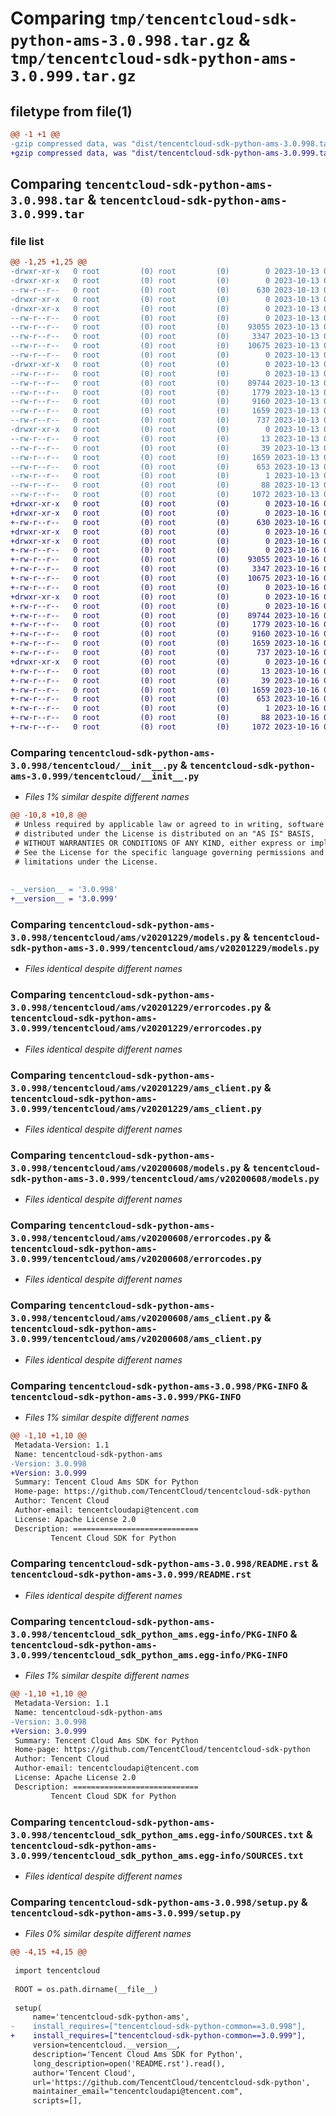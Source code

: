 # Comparing `tmp/tencentcloud-sdk-python-ams-3.0.998.tar.gz` & `tmp/tencentcloud-sdk-python-ams-3.0.999.tar.gz`

## filetype from file(1)

```diff
@@ -1 +1 @@
-gzip compressed data, was "dist/tencentcloud-sdk-python-ams-3.0.998.tar", last modified: Fri Oct 13 00:19:55 2023, max compression
+gzip compressed data, was "dist/tencentcloud-sdk-python-ams-3.0.999.tar", last modified: Mon Oct 16 00:19:07 2023, max compression
```

## Comparing `tencentcloud-sdk-python-ams-3.0.998.tar` & `tencentcloud-sdk-python-ams-3.0.999.tar`

### file list

```diff
@@ -1,25 +1,25 @@
-drwxr-xr-x   0 root         (0) root         (0)        0 2023-10-13 00:19:55.000000 tencentcloud-sdk-python-ams-3.0.998/
-drwxr-xr-x   0 root         (0) root         (0)        0 2023-10-13 00:19:55.000000 tencentcloud-sdk-python-ams-3.0.998/tencentcloud/
--rw-r--r--   0 root         (0) root         (0)      630 2023-10-13 00:19:55.000000 tencentcloud-sdk-python-ams-3.0.998/tencentcloud/__init__.py
-drwxr-xr-x   0 root         (0) root         (0)        0 2023-10-13 00:19:55.000000 tencentcloud-sdk-python-ams-3.0.998/tencentcloud/ams/
-drwxr-xr-x   0 root         (0) root         (0)        0 2023-10-13 00:19:55.000000 tencentcloud-sdk-python-ams-3.0.998/tencentcloud/ams/v20201229/
--rw-r--r--   0 root         (0) root         (0)        0 2023-10-13 00:19:55.000000 tencentcloud-sdk-python-ams-3.0.998/tencentcloud/ams/v20201229/__init__.py
--rw-r--r--   0 root         (0) root         (0)    93055 2023-10-13 00:19:55.000000 tencentcloud-sdk-python-ams-3.0.998/tencentcloud/ams/v20201229/models.py
--rw-r--r--   0 root         (0) root         (0)     3347 2023-10-13 00:19:55.000000 tencentcloud-sdk-python-ams-3.0.998/tencentcloud/ams/v20201229/errorcodes.py
--rw-r--r--   0 root         (0) root         (0)    10675 2023-10-13 00:19:55.000000 tencentcloud-sdk-python-ams-3.0.998/tencentcloud/ams/v20201229/ams_client.py
--rw-r--r--   0 root         (0) root         (0)        0 2023-10-13 00:19:55.000000 tencentcloud-sdk-python-ams-3.0.998/tencentcloud/ams/__init__.py
-drwxr-xr-x   0 root         (0) root         (0)        0 2023-10-13 00:19:55.000000 tencentcloud-sdk-python-ams-3.0.998/tencentcloud/ams/v20200608/
--rw-r--r--   0 root         (0) root         (0)        0 2023-10-13 00:19:55.000000 tencentcloud-sdk-python-ams-3.0.998/tencentcloud/ams/v20200608/__init__.py
--rw-r--r--   0 root         (0) root         (0)    89744 2023-10-13 00:19:55.000000 tencentcloud-sdk-python-ams-3.0.998/tencentcloud/ams/v20200608/models.py
--rw-r--r--   0 root         (0) root         (0)     1779 2023-10-13 00:19:55.000000 tencentcloud-sdk-python-ams-3.0.998/tencentcloud/ams/v20200608/errorcodes.py
--rw-r--r--   0 root         (0) root         (0)     9160 2023-10-13 00:19:55.000000 tencentcloud-sdk-python-ams-3.0.998/tencentcloud/ams/v20200608/ams_client.py
--rw-r--r--   0 root         (0) root         (0)     1659 2023-10-13 00:19:55.000000 tencentcloud-sdk-python-ams-3.0.998/PKG-INFO
--rw-r--r--   0 root         (0) root         (0)      737 2023-10-13 00:19:55.000000 tencentcloud-sdk-python-ams-3.0.998/README.rst
-drwxr-xr-x   0 root         (0) root         (0)        0 2023-10-13 00:19:55.000000 tencentcloud-sdk-python-ams-3.0.998/tencentcloud_sdk_python_ams.egg-info/
--rw-r--r--   0 root         (0) root         (0)       13 2023-10-13 00:19:55.000000 tencentcloud-sdk-python-ams-3.0.998/tencentcloud_sdk_python_ams.egg-info/top_level.txt
--rw-r--r--   0 root         (0) root         (0)       39 2023-10-13 00:19:55.000000 tencentcloud-sdk-python-ams-3.0.998/tencentcloud_sdk_python_ams.egg-info/requires.txt
--rw-r--r--   0 root         (0) root         (0)     1659 2023-10-13 00:19:55.000000 tencentcloud-sdk-python-ams-3.0.998/tencentcloud_sdk_python_ams.egg-info/PKG-INFO
--rw-r--r--   0 root         (0) root         (0)      653 2023-10-13 00:19:55.000000 tencentcloud-sdk-python-ams-3.0.998/tencentcloud_sdk_python_ams.egg-info/SOURCES.txt
--rw-r--r--   0 root         (0) root         (0)        1 2023-10-13 00:19:55.000000 tencentcloud-sdk-python-ams-3.0.998/tencentcloud_sdk_python_ams.egg-info/dependency_links.txt
--rw-r--r--   0 root         (0) root         (0)       88 2023-10-13 00:19:55.000000 tencentcloud-sdk-python-ams-3.0.998/setup.cfg
--rw-r--r--   0 root         (0) root         (0)     1072 2023-10-13 00:19:55.000000 tencentcloud-sdk-python-ams-3.0.998/setup.py
+drwxr-xr-x   0 root         (0) root         (0)        0 2023-10-16 00:19:07.000000 tencentcloud-sdk-python-ams-3.0.999/
+drwxr-xr-x   0 root         (0) root         (0)        0 2023-10-16 00:19:07.000000 tencentcloud-sdk-python-ams-3.0.999/tencentcloud/
+-rw-r--r--   0 root         (0) root         (0)      630 2023-10-16 00:19:07.000000 tencentcloud-sdk-python-ams-3.0.999/tencentcloud/__init__.py
+drwxr-xr-x   0 root         (0) root         (0)        0 2023-10-16 00:19:07.000000 tencentcloud-sdk-python-ams-3.0.999/tencentcloud/ams/
+drwxr-xr-x   0 root         (0) root         (0)        0 2023-10-16 00:19:07.000000 tencentcloud-sdk-python-ams-3.0.999/tencentcloud/ams/v20201229/
+-rw-r--r--   0 root         (0) root         (0)        0 2023-10-16 00:19:07.000000 tencentcloud-sdk-python-ams-3.0.999/tencentcloud/ams/v20201229/__init__.py
+-rw-r--r--   0 root         (0) root         (0)    93055 2023-10-16 00:19:07.000000 tencentcloud-sdk-python-ams-3.0.999/tencentcloud/ams/v20201229/models.py
+-rw-r--r--   0 root         (0) root         (0)     3347 2023-10-16 00:19:07.000000 tencentcloud-sdk-python-ams-3.0.999/tencentcloud/ams/v20201229/errorcodes.py
+-rw-r--r--   0 root         (0) root         (0)    10675 2023-10-16 00:19:07.000000 tencentcloud-sdk-python-ams-3.0.999/tencentcloud/ams/v20201229/ams_client.py
+-rw-r--r--   0 root         (0) root         (0)        0 2023-10-16 00:19:07.000000 tencentcloud-sdk-python-ams-3.0.999/tencentcloud/ams/__init__.py
+drwxr-xr-x   0 root         (0) root         (0)        0 2023-10-16 00:19:07.000000 tencentcloud-sdk-python-ams-3.0.999/tencentcloud/ams/v20200608/
+-rw-r--r--   0 root         (0) root         (0)        0 2023-10-16 00:19:07.000000 tencentcloud-sdk-python-ams-3.0.999/tencentcloud/ams/v20200608/__init__.py
+-rw-r--r--   0 root         (0) root         (0)    89744 2023-10-16 00:19:07.000000 tencentcloud-sdk-python-ams-3.0.999/tencentcloud/ams/v20200608/models.py
+-rw-r--r--   0 root         (0) root         (0)     1779 2023-10-16 00:19:07.000000 tencentcloud-sdk-python-ams-3.0.999/tencentcloud/ams/v20200608/errorcodes.py
+-rw-r--r--   0 root         (0) root         (0)     9160 2023-10-16 00:19:07.000000 tencentcloud-sdk-python-ams-3.0.999/tencentcloud/ams/v20200608/ams_client.py
+-rw-r--r--   0 root         (0) root         (0)     1659 2023-10-16 00:19:07.000000 tencentcloud-sdk-python-ams-3.0.999/PKG-INFO
+-rw-r--r--   0 root         (0) root         (0)      737 2023-10-16 00:19:07.000000 tencentcloud-sdk-python-ams-3.0.999/README.rst
+drwxr-xr-x   0 root         (0) root         (0)        0 2023-10-16 00:19:07.000000 tencentcloud-sdk-python-ams-3.0.999/tencentcloud_sdk_python_ams.egg-info/
+-rw-r--r--   0 root         (0) root         (0)       13 2023-10-16 00:19:07.000000 tencentcloud-sdk-python-ams-3.0.999/tencentcloud_sdk_python_ams.egg-info/top_level.txt
+-rw-r--r--   0 root         (0) root         (0)       39 2023-10-16 00:19:07.000000 tencentcloud-sdk-python-ams-3.0.999/tencentcloud_sdk_python_ams.egg-info/requires.txt
+-rw-r--r--   0 root         (0) root         (0)     1659 2023-10-16 00:19:07.000000 tencentcloud-sdk-python-ams-3.0.999/tencentcloud_sdk_python_ams.egg-info/PKG-INFO
+-rw-r--r--   0 root         (0) root         (0)      653 2023-10-16 00:19:07.000000 tencentcloud-sdk-python-ams-3.0.999/tencentcloud_sdk_python_ams.egg-info/SOURCES.txt
+-rw-r--r--   0 root         (0) root         (0)        1 2023-10-16 00:19:07.000000 tencentcloud-sdk-python-ams-3.0.999/tencentcloud_sdk_python_ams.egg-info/dependency_links.txt
+-rw-r--r--   0 root         (0) root         (0)       88 2023-10-16 00:19:07.000000 tencentcloud-sdk-python-ams-3.0.999/setup.cfg
+-rw-r--r--   0 root         (0) root         (0)     1072 2023-10-16 00:19:07.000000 tencentcloud-sdk-python-ams-3.0.999/setup.py
```

### Comparing `tencentcloud-sdk-python-ams-3.0.998/tencentcloud/__init__.py` & `tencentcloud-sdk-python-ams-3.0.999/tencentcloud/__init__.py`

 * *Files 1% similar despite different names*

```diff
@@ -10,8 +10,8 @@
 # Unless required by applicable law or agreed to in writing, software
 # distributed under the License is distributed on an "AS IS" BASIS,
 # WITHOUT WARRANTIES OR CONDITIONS OF ANY KIND, either express or implied.
 # See the License for the specific language governing permissions and
 # limitations under the License.
 
 
-__version__ = '3.0.998'
+__version__ = '3.0.999'
```

### Comparing `tencentcloud-sdk-python-ams-3.0.998/tencentcloud/ams/v20201229/models.py` & `tencentcloud-sdk-python-ams-3.0.999/tencentcloud/ams/v20201229/models.py`

 * *Files identical despite different names*

### Comparing `tencentcloud-sdk-python-ams-3.0.998/tencentcloud/ams/v20201229/errorcodes.py` & `tencentcloud-sdk-python-ams-3.0.999/tencentcloud/ams/v20201229/errorcodes.py`

 * *Files identical despite different names*

### Comparing `tencentcloud-sdk-python-ams-3.0.998/tencentcloud/ams/v20201229/ams_client.py` & `tencentcloud-sdk-python-ams-3.0.999/tencentcloud/ams/v20201229/ams_client.py`

 * *Files identical despite different names*

### Comparing `tencentcloud-sdk-python-ams-3.0.998/tencentcloud/ams/v20200608/models.py` & `tencentcloud-sdk-python-ams-3.0.999/tencentcloud/ams/v20200608/models.py`

 * *Files identical despite different names*

### Comparing `tencentcloud-sdk-python-ams-3.0.998/tencentcloud/ams/v20200608/errorcodes.py` & `tencentcloud-sdk-python-ams-3.0.999/tencentcloud/ams/v20200608/errorcodes.py`

 * *Files identical despite different names*

### Comparing `tencentcloud-sdk-python-ams-3.0.998/tencentcloud/ams/v20200608/ams_client.py` & `tencentcloud-sdk-python-ams-3.0.999/tencentcloud/ams/v20200608/ams_client.py`

 * *Files identical despite different names*

### Comparing `tencentcloud-sdk-python-ams-3.0.998/PKG-INFO` & `tencentcloud-sdk-python-ams-3.0.999/PKG-INFO`

 * *Files 1% similar despite different names*

```diff
@@ -1,10 +1,10 @@
 Metadata-Version: 1.1
 Name: tencentcloud-sdk-python-ams
-Version: 3.0.998
+Version: 3.0.999
 Summary: Tencent Cloud Ams SDK for Python
 Home-page: https://github.com/TencentCloud/tencentcloud-sdk-python
 Author: Tencent Cloud
 Author-email: tencentcloudapi@tencent.com
 License: Apache License 2.0
 Description: ============================
         Tencent Cloud SDK for Python
```

### Comparing `tencentcloud-sdk-python-ams-3.0.998/README.rst` & `tencentcloud-sdk-python-ams-3.0.999/README.rst`

 * *Files identical despite different names*

### Comparing `tencentcloud-sdk-python-ams-3.0.998/tencentcloud_sdk_python_ams.egg-info/PKG-INFO` & `tencentcloud-sdk-python-ams-3.0.999/tencentcloud_sdk_python_ams.egg-info/PKG-INFO`

 * *Files 1% similar despite different names*

```diff
@@ -1,10 +1,10 @@
 Metadata-Version: 1.1
 Name: tencentcloud-sdk-python-ams
-Version: 3.0.998
+Version: 3.0.999
 Summary: Tencent Cloud Ams SDK for Python
 Home-page: https://github.com/TencentCloud/tencentcloud-sdk-python
 Author: Tencent Cloud
 Author-email: tencentcloudapi@tencent.com
 License: Apache License 2.0
 Description: ============================
         Tencent Cloud SDK for Python
```

### Comparing `tencentcloud-sdk-python-ams-3.0.998/tencentcloud_sdk_python_ams.egg-info/SOURCES.txt` & `tencentcloud-sdk-python-ams-3.0.999/tencentcloud_sdk_python_ams.egg-info/SOURCES.txt`

 * *Files identical despite different names*

### Comparing `tencentcloud-sdk-python-ams-3.0.998/setup.py` & `tencentcloud-sdk-python-ams-3.0.999/setup.py`

 * *Files 0% similar despite different names*

```diff
@@ -4,15 +4,15 @@
 
 import tencentcloud
 
 ROOT = os.path.dirname(__file__)
 
 setup(
     name='tencentcloud-sdk-python-ams',
-    install_requires=["tencentcloud-sdk-python-common==3.0.998"],
+    install_requires=["tencentcloud-sdk-python-common==3.0.999"],
     version=tencentcloud.__version__,
     description='Tencent Cloud Ams SDK for Python',
     long_description=open('README.rst').read(),
     author='Tencent Cloud',
     url='https://github.com/TencentCloud/tencentcloud-sdk-python',
     maintainer_email="tencentcloudapi@tencent.com",
     scripts=[],
```

